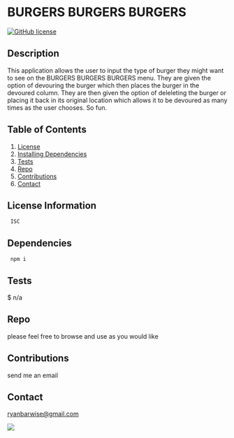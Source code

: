 # BURGERS BURGERS BURGERS
  
  [![GitHub license](https://img.shields.io/github/last-commit/ryanbarwise/employee-tracker)](https://github.com/ryanbarwise/burger)
   


  ## Description
 This application allows the user to input the type of burger they might want to see on the BURGERS BURGERS BURGERS menu.  They are given the option of devouring the burger which then places the burger in the devoured column.  They are then given the option of deleleting the burger or placing it back in its original location which allows it to be devoured as many times as the user chooses.  So fun. 

  ## Table of Contents
  1. [License](#license)
  2. [Installing Dependencies](#dependencies)
  3. [Tests](#tests)
  3. [Repo](#repo)
  4. [Contributions](#contributions)
  5. [Contact](#contact)

  <a name = "license"></a>
  ## License Information
     ISC

  <a name = "dependencies"></a>
  ## Dependencies
     npm i

  <a name = "tests"></a>
  ## Tests
   $ n/a

  <a name = "repo"></a>
  ## Repo
  please feel free to browse and use as you would like

  <a name = "contributions"></a>
  ## Contributions 
   send me an email

  <a name = "contact"></a>
  ## Contact
  <ryanbarwise@gmail.com>

  ![](../public/burger.gif)
  